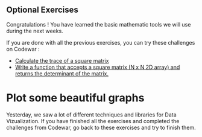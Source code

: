 ## Optional Exercises
Congratulations ! You have learned the basic mathematic tools we will use during the next weeks.

If you are done with all the previous exercises, you can try these challenges on Codewar :
- [Calculate the trace of a square matrix](https://www.codewars.com/kata/matrix-trace/train/python)
- [Write a function that accepts a square matrix (N x N 2D array) and returns the determinant of the matrix.](https://www.codewars.com/kata/matrix-determinant/train/python)

# Plot some beautiful graphs
Yesterday, we saw a lot of different techniques and libraries for Data Vizualization. If you have finished all the exercises and completed the challenges from Codewar, go back to these exercises and try to finish them.
